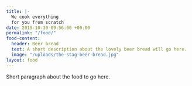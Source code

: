 ```yaml
---
title: |-
  We cook everything
  for you from scratch
date: 2019-10-30 09:56:00 +00:00
permalink: "/food/"
food-content:
  header: Beer bread
  text: A short description about the lovely beer bread will go here.
  image: "/uploads/the-stag-beer-bread.jpg"
layout: food
---
```


Short paragraph about the food to go here.
